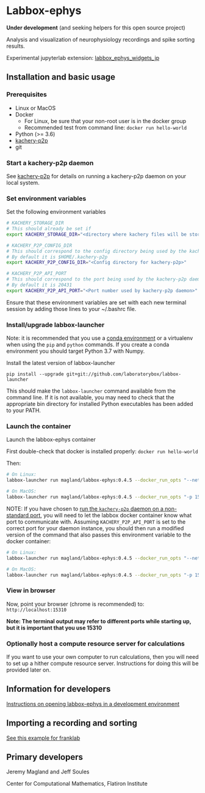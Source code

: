 # Labbox-ephys

**Under development** (and seeking helpers for this open source project)

Analysis and visualization of neurophysiology recordings and spike sorting results.

Experimental jupyterlab extension: [labbox_ephys_widgets_jp](doc/labbox_ephys_widgets_jp.md)

## Installation and basic usage

### Prerequisites

* Linux or MacOS
* Docker
    - For Linux, be sure that your non-root user is in the docker group
    - Recommended test from command line: `docker run hello-world`
* Python (>= 3.6)
* [kachery-p2p](https://github.com/flatironinstitute/kachery-p2p)
* git

### Start a kachery-p2p daemon

See [kachery-p2p](https://github.com/flatironinstitute/kachery-p2p) for details on running a kachery-p2p daemon on your local system.

### Set environment variables

Set the following environment variables

```bash
# KACHERY_STORAGE_DIR
# This should already be set if 
export KACHERY_STORAGE_DIR="<directory where kachery files will be stored>"

# KACHERY_P2P_CONFIG_DIR
# This should correspond to the config directory being used by the kachery-p2p daemon
# By default it is $HOME/.kachery-p2p
export KACHERY_P2P_CONFIG_DIR="<Config directory for kachery-p2p>"

# KACHERY_P2P_API_PORT
# This should correspond to the port being used by the kachery-p2p daemon
# By default it is 20431
export KACHERY_P2P_API_PORT="<Port number used by kachery-p2p daemon>"
```

Ensure that these environment variables are set with each new terminal session by adding those lines to your ~/.bashrc file.

### Install/upgrade labbox-launcher

Note: it is recommended that you use a [conda environment](https://docs.conda.io/projects/conda/en/latest/user-guide/tasks/manage-environments.html) or a virtualenv when using the `pip` and `python` commands. If you create a conda environment you should target Python 3.7 with Numpy.

Install the latest version of labbox-launcher

```
pip install --upgrade git+git://github.com/laboratorybox/labbox-launcher
```

This should make the `labbox-launcher` command available from the command line. If it is not available, you may need to check that the appropriate bin directory for installed Python executables has been added to your PATH.

### Launch the container

Launch the labbox-ephys container

First double-check that docker is installed properly: `docker run hello-world`

Then:

```bash
# On Linux:
labbox-launcher run magland/labbox-ephys:0.4.5 --docker_run_opts "--net host" --kachery $KACHERY_STORAGE_DIR

# On MacOS:
labbox-launcher run magland/labbox-ephys:0.4.5 --docker_run_opts "-p 15310:15310 -p 15308:15308" --kachery $KACHERY_STORAGE_DIR
```

NOTE: If you have chosen to [run the `kachery-p2p` daemon on a non-standard
port](https://github.com/flatironinstitute/kachery-p2p/blob/main/doc/setup_and_installation.md#advanced-configuration), you will need to let the
labbox docker container know what port to communicate with.
Assuming `KACHERY_P2P_API_PORT` is set to the correct port for your daemon instance, you should then run a modified
version of the command that also passes this environment variable to the docker container:

```bash
# On Linux:
labbox-launcher run magland/labbox-ephys:0.4.5 --docker_run_opts "--net host -e KACHERY_P2P_API_PORT=$KACHERY_P2P_API_PORT" --kachery $KACHERY_STORAGE_DIR

# On MacOS:
labbox-launcher run magland/labbox-ephys:0.4.5 --docker_run_opts "-p 15310:15310 -p 15308:15308 -e KACHERY_P2P_API_PORT=$KACHERY_P2P_API_PORT" --kachery $KACHERY_STORAGE_DIR
```

### View in browser

Now, point your browser (chrome is recommended) to: `http://localhost:15310`

**Note: The terminal output may refer to different ports while starting up, but it is important that you use 15310**

### Optionally host a compute resource server for calculations

If you want to use your own computer to run calculations, then you will need to set up a hither compute resource server. Instructions for doing this will be provided later on.

## Information for developers

[Instructions on opening labbox-ephys in a development environment](doc/development-environment.md)

## Importing a recording and sorting

[See this example for franklab](https://gist.github.com/magland/e01d114cd8e54029dfc7402cf50ce0cf)

## Primary developers

Jeremy Magland and Jeff Soules

Center for Computational Mathematics, Flatiron Institute
